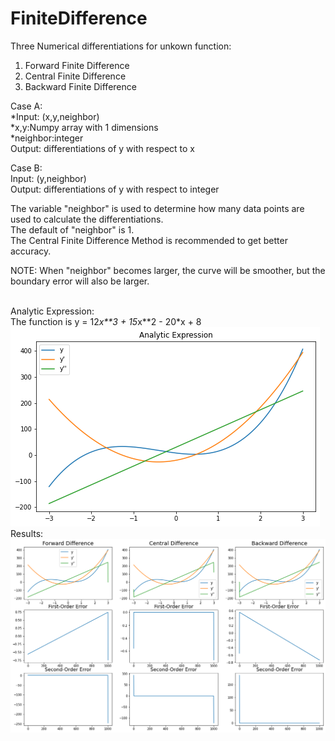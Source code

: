 # FiniteDifference

Three Numerical differentiations for unkown function:
1. Forward Finite Difference
2. Central Finite Difference
3. Backward Finite Difference

Case A:<br>
*Input: (x,y,neighbor)<br>
  *x,y:Numpy array with 1 dimensions <br>
  *neighbor:integer <br>
Output: differentiations of y with respect to x <br>

Case B:<br>
Input: (y,neighbor)<br>
Output: differentiations of y with respect to integer <br>


The variable "neighbor" is used to determine how many data points are used to calculate the differentiations. <br>
The default of "neighbor" is 1. <br>
The Central Finite Difference Method is recommended to get better accuracy. <br>

NOTE: When "neighbor" becomes larger, the curve will be smoother, but the boundary error will also be larger.<br><br>

Analytic Expression: <br>
The function is y = 12*x**3 + 15*x**2 - 20*x + 8 <br>
![](https://github.com/TW-ZJLin/FiniteDifference/blob/main/analytic_expression.png)<br>
Results: <br>
![](https://github.com/TW-ZJLin/FiniteDifference/blob/main/results.png)
